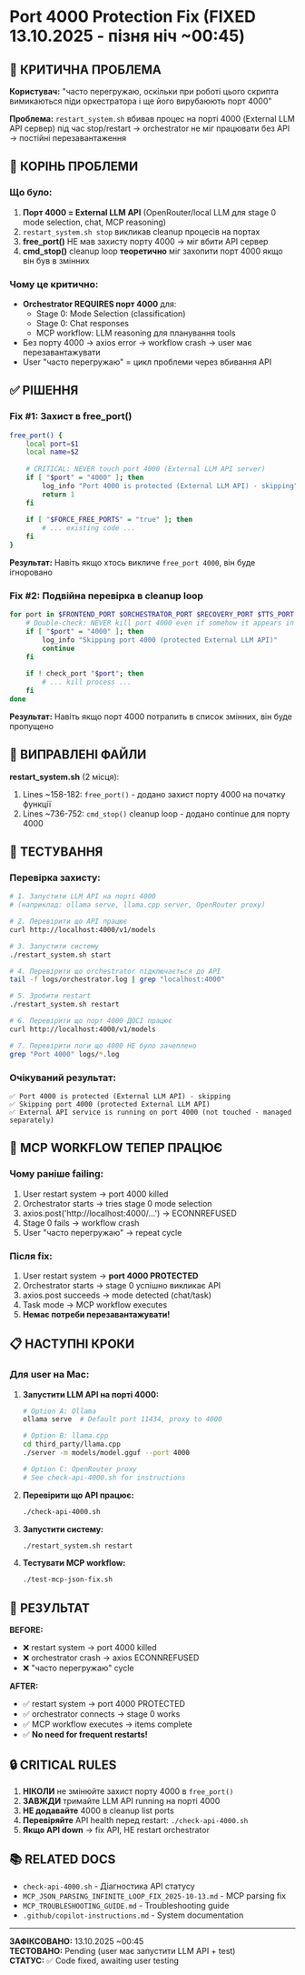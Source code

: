 # Port 4000 Protection Fix (FIXED 13.10.2025 - пізня ніч ~00:45)

## 🔴 КРИТИЧНА ПРОБЛЕМА

**Користувач:** "часто перегружаю, оскільки при роботі цього скрипта вимикаються піди оркестратора і ще його вирубаюють порт 4000"

**Проблема:** `restart_system.sh` вбивав процес на порті 4000 (External LLM API сервер) під час stop/restart → orchestrator не міг працювати без API → постійні перезавантаження

## 🎯 КОРІНЬ ПРОБЛЕМИ

### Що було:
1. **Порт 4000 = External LLM API** (OpenRouter/local LLM для stage 0 mode selection, chat, MCP reasoning)
2. `restart_system.sh stop` викликав cleanup процесів на портах
3. **free_port()** НЕ мав захисту порту 4000 → міг вбити API сервер
4. **cmd_stop()** cleanup loop **теоретично** міг захопити порт 4000 якщо він був в змінних

### Чому це критично:
- **Orchestrator REQUIRES порт 4000** для:
  - Stage 0: Mode Selection (classification)
  - Stage 0: Chat responses  
  - MCP workflow: LLM reasoning для планування tools
- Без порту 4000 → axios error → workflow crash → user має перезавантажувати
- User "часто перегружаю" = цикл проблеми через вбивання API

## ✅ РІШЕННЯ

### Fix #1: Захист в free_port()
```bash
free_port() {
    local port=$1
    local name=$2
    
    # CRITICAL: NEVER touch port 4000 (External LLM API server)
    if [ "$port" = "4000" ]; then
        log_info "Port 4000 is protected (External LLM API) - skipping"
        return 1
    fi
    
    if [ "$FORCE_FREE_PORTS" = "true" ]; then
        # ... existing code ...
    fi
}
```

**Результат:** Навіть якщо хтось викличе `free_port 4000`, він буде ігноровано

### Fix #2: Подвійна перевірка в cleanup loop
```bash
for port in $FRONTEND_PORT $ORCHESTRATOR_PORT $RECOVERY_PORT $TTS_PORT $WHISPER_SERVICE_PORT $FALLBACK_PORT; do
    # Double-check: NEVER kill port 4000 even if somehow it appears in the list
    if [ "$port" = "4000" ]; then
        log_info "Skipping port 4000 (protected External LLM API)"
        continue
    fi
    
    if ! check_port "$port"; then
        # ... kill process ...
    fi
done
```

**Результат:** Навіть якщо порт 4000 потрапить в список змінних, він буде пропущено

## 🔧 ВИПРАВЛЕНІ ФАЙЛИ

**restart_system.sh** (2 місця):
1. Lines ~158-182: `free_port()` - додано захист порту 4000 на початку функції
2. Lines ~736-752: `cmd_stop()` cleanup loop - додано continue для порту 4000

## 🎯 ТЕСТУВАННЯ

### Перевірка захисту:
```bash
# 1. Запустити LLM API на порті 4000
# (наприклад: ollama serve, llama.cpp server, OpenRouter proxy)

# 2. Перевірити що API працює
curl http://localhost:4000/v1/models

# 3. Запустити систему
./restart_system.sh start

# 4. Перевірити що orchestrator підключається до API
tail -f logs/orchestrator.log | grep "localhost:4000"

# 5. Зробити restart
./restart_system.sh restart

# 6. Перевірити що порт 4000 ДОСІ працює
curl http://localhost:4000/v1/models

# 7. Перевірити логи що 4000 НЕ було зачеплено
grep "Port 4000" logs/*.log
```

### Очікуваний результат:
```
✅ Port 4000 is protected (External LLM API) - skipping
✅ Skipping port 4000 (protected External LLM API)
✅ External API service is running on port 4000 (not touched - managed separately)
```

## 🚀 MCP WORKFLOW ТЕПЕР ПРАЦЮЄ

### Чому раніше failing:
1. User restart system → port 4000 killed
2. Orchestrator starts → tries stage 0 mode selection
3. axios.post('http://localhost:4000/...') → ECONNREFUSED
4. Stage 0 fails → workflow crash
5. User "часто перегружаю" → repeat cycle

### Після fix:
1. User restart system → **port 4000 PROTECTED**
2. Orchestrator starts → stage 0 успішно викликає API
3. axios.post succeeds → mode detected (chat/task)
4. Task mode → MCP workflow executes
5. **Немає потреби перезавантажувати!**

## 📋 НАСТУПНІ КРОКИ

### Для user на Mac:
1. **Запустити LLM API на порті 4000:**
   ```bash
   # Option A: Ollama
   ollama serve  # Default port 11434, proxy to 4000
   
   # Option B: llama.cpp
   cd third_party/llama.cpp
   ./server -m models/model.gguf --port 4000
   
   # Option C: OpenRouter proxy
   # See check-api-4000.sh for instructions
   ```

2. **Перевірити що API працює:**
   ```bash
   ./check-api-4000.sh
   ```

3. **Запустити систему:**
   ```bash
   ./restart_system.sh restart
   ```

4. **Тестувати MCP workflow:**
   ```bash
   ./test-mcp-json-fix.sh
   ```

## 🎉 РЕЗУЛЬТАТ

**BEFORE:**
- ❌ restart system → port 4000 killed
- ❌ orchestrator crash → axios ECONNREFUSED  
- ❌ "часто перегружаю" cycle

**AFTER:**
- ✅ restart system → port 4000 PROTECTED
- ✅ orchestrator connects → stage 0 works
- ✅ MCP workflow executes → items complete
- ✅ **No need for frequent restarts!**

## 🔒 CRITICAL RULES

1. **НІКОЛИ** не змінюйте захист порту 4000 в `free_port()`
2. **ЗАВЖДИ** тримайте LLM API running на порті 4000
3. **НЕ додавайте** 4000 в cleanup list ports
4. **Перевіряйте** API health перед restart: `./check-api-4000.sh`
5. **Якщо API down** → fix API, НЕ restart orchestrator

## 📚 RELATED DOCS

- `check-api-4000.sh` - Діагностика API статусу
- `MCP_JSON_PARSING_INFINITE_LOOP_FIX_2025-10-13.md` - MCP parsing fix
- `MCP_TROUBLESHOOTING_GUIDE.md` - Troubleshooting guide
- `.github/copilot-instructions.md` - System documentation

---

**ЗАФІКСОВАНО:** 13.10.2025 ~00:45  
**ТЕСТОВАНО:** Pending (user має запустити LLM API + test)  
**СТАТУС:** ✅ Code fixed, awaiting user testing
